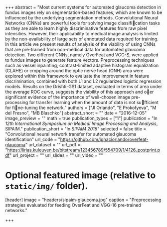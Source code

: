 +++
abstract = "Most current systems for automated glaucoma detection in fundus images rely on segmentation-based features, which are known to be influenced by the underlying segmentation methods. Convolutional Neural Networks (CNNs) are powerful tools for solving image classification tasks as they are able to learn highly discriminative features from raw pixel intensities. However, their applicability to medical image analysis is limited by the non-availability of large sets of annotated data required for training. In this article we present results of analysis of the viability of using CNNs that are pre-trained from non-medical data for automated glaucoma detection. Two different CNNs, namely OverFeat and VGG-S, were applied to fundus images to generate feature vectors. Preprocessing techniques such as vessel inpainting, contrast-limited adaptive histogram equalization (CLAHE) or cropping around the optic nerve head (ONH) area were explored within this framework to evaluate the improvement in feature discrimination, combined with both L1 and L2 regularized logistic regression models. Results on the Drishti-GS1 dataset, evaluated in terms of area under the average ROC curve, suggests the viability of this approach and oer significant evidence of the importance of well-chosen image pre-processing for transfer learning when the amount of data is not sufficient for fine-tuning the network."
authors = ["JI Orlando", "E Prokofyeva", "M del Fresno", "MB Blaschko"]
abstract_short = ""
date = "2016-12-05"
image_preview = ""
math = true
publication_types = ["1"]
publication = "In *12th International Symposium on Medical Image Processing and Analysis*, SIPAIM."
publication_short = "In *SIPAIM 2016*"
selected = false
title = "Convolutional neural network transfer for automated glaucoma identification"
url_code = "https://github.com/ignaciorlando/overfeat-glaucoma"
url_dataset = ""
url_pdf = "https://lirias.kuleuven.be/bitstream/123456789/554709/1/4126_postprint.pdf"
url_project = ""
url_slides = ""
url_video = ""


# Optional featured image (relative to `static/img/` folder).
[header]
image = "headers/sipaim-glaucoma.jpg"
caption = "Preprocessing strategies evaluated for feeding OverFeat and VGG-16 pre-trained networks."

+++
